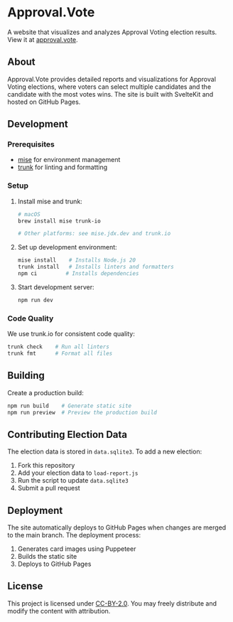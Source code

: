 # Approval.Vote

A website that visualizes and analyzes Approval Voting election results. View it at [approval.vote](https://approval.vote).

## About

Approval.Vote provides detailed reports and visualizations for Approval Voting elections, where voters can select multiple candidates and the candidate with the most votes wins. The site is built with SvelteKit and hosted on GitHub Pages.

## Development

### Prerequisites

- [mise](https://mise.jdx.dev/) for environment management
- [trunk](https://trunk.io) for linting and formatting

### Setup

1. Install mise and trunk:

   ```bash
   # macOS
   brew install mise trunk-io

   # Other platforms: see mise.jdx.dev and trunk.io
   ```

2. Set up development environment:

   ```bash
   mise install    # Installs Node.js 20
   trunk install   # Installs linters and formatters
   npm ci         # Installs dependencies
   ```

3. Start development server:

   ```bash
   npm run dev
   ```

### Code Quality

We use trunk.io for consistent code quality:

```bash
trunk check    # Run all linters
trunk fmt      # Format all files
```

## Building

Create a production build:

```bash
npm run build    # Generate static site
npm run preview  # Preview the production build
```

## Contributing Election Data

The election data is stored in `data.sqlite3`. To add a new election:

1. Fork this repository
2. Add your election data to `load-report.js`
3. Run the script to update `data.sqlite3`
4. Submit a pull request

## Deployment

The site automatically deploys to GitHub Pages when changes are merged to the main branch. The deployment process:

1. Generates card images using Puppeteer
2. Builds the static site
3. Deploys to GitHub Pages

## License

This project is licensed under [CC-BY-2.0](LICENSE). You may freely distribute and modify the content with attribution.

